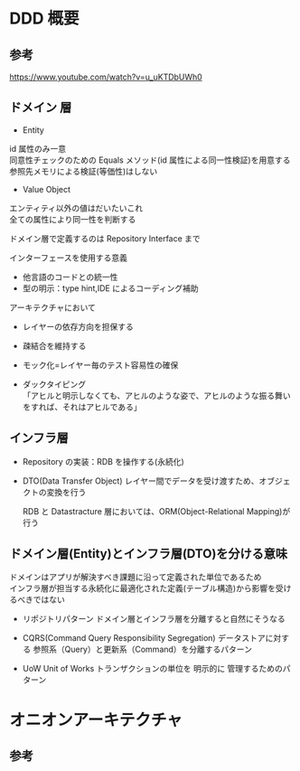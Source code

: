 # DDD 概要

## 参考

https://www.youtube.com/watch?v=u_uKTDbUWh0

## ドメイン 層

- Entity

id 属性のみ一意  
同意性チェックのための Equals メソッド(id 属性による同一性検証)を用意する  
参照先メモリによる検証(等価性)はしない

- Value Object

エンティティ以外の値はだいたいこれ  
全ての属性により同一性を判断する

ドメイン層で定義するのは Repository Interface まで

インターフェースを使用する意義

- 他言語のコードとの統一性
- 型の明示：type hint,IDE によるコーディング補助

アーキテクチャにおいて

- レイヤーの依存方向を担保する
- 疎結合を維持する
- モック化=レイヤー毎のテスト容易性の確保

- ダックタイピング  
  「アヒルと明示しなくても、アヒルのような姿で、アヒルのような振る舞いをすれば、それはアヒルである」

## インフラ層

- Repository の実装：RDB を操作する(永続化)

- DTO(Data Transfer Object)
  レイヤー間でデータを受け渡すため、オブジェクトの変換を行う

  RDB と Datastracture 層においては、ORM(Object-Relational Mapping)が行う

## ドメイン層(Entity)とインフラ層(DTO)を分ける意味

ドメインはアプリが解決すべき課題に沿って定義された単位であるため  
インフラ層が担当する永続化に最適化された定義(テーブル構造)から影響を受けるべきではない

- リポジトリパターン
  ドメイン層とインフラ層を分離すると自然にそうなる

- CQRS(Command Query Responsibility Segregation)
  データストアに対する 参照系（Query）と更新系（Command）を分離するパターン

- UoW
  Unit of Works
  トランザクションの単位を 明示的に 管理するためのパターン

# オニオンアーキテクチャ

## 参考
